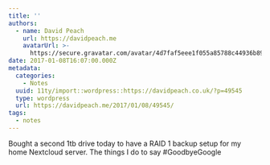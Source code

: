 ```yaml
---
title: ''
authors:
  - name: David Peach
    url: https://davidpeach.me
    avatarUrl: >-
      https://secure.gravatar.com/avatar/4d7faf5eee1f055a85788c44936b8995eaab6dfb004e7854ec747ccb272e91ee?s=96&d=mm&r=g
date: 2017-01-08T16:07:00.000Z
metadata:
  categories:
    - Notes
  uuid: 11ty/import::wordpress::https://davidpeach.co.uk/?p=49545
  type: wordpress
  url: https://davidpeach.me/2017/01/08/49545/
tags:
  - notes
---
```

Bought a second 1tb drive today to have a RAID 1 backup setup for my home Nextcloud server. The things I do to say #GoodbyeGoogle